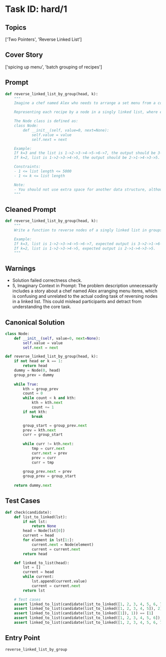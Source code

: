 # Task ID: hard/1

## Topics

['Two Pointers', 'Reverse Linked List']

## Cover Story

['spicing up menu', 'batch grouping of recipes']

## Prompt

```python
def reverse_linked_list_by_group(head, k):
    """
    Imagine a chef named Alex who needs to arrange a set menu from a collection of recipe cards arranged in a specific order. He decides to spice things up by grouping the recipes in batches of 'k' and reversing the order of recipes within each group to make the menu more interesting.

    Representing each recipe by a node in a singly linked list, where each node holds a number denoting the recipe, your task is to write a function that reverses the nodes of the singly linked list in groups of size 'k' and returns the modified list's head. If the number of nodes is not a multiple of k, the last remaining nodes should be left as they are.

    The Node class is defined as:
    class Node:
        def __init__(self, value=0, next=None):
            self.value = value
            self.next = next

    Example:
    If k=3 and the list is 1->2->3->4->5->6->7, the output should be 3->2->1->6->5->4->7.
    If k=2, list is 1->2->3->4->5, the output should be 2->1->4->3->5.

    Constraints:
    - 1 <= list length <= 5000
    - 1 <= k <= list length

    Note:
    - You should not use extra space for another data structure, although variables to track nodes are allowed.
    """

```

## Cleaned Prompt

```python
def reverse_linked_list_by_group(head, k):
    """
    Write a function to reverse nodes of a singly linked list in groups of size 'k'. If the number of nodes is not a multiple of k, leave the remaining nodes as they are. Each node in the list does not need to be in any particular order. There should be no use of extra space for another data structure.

    Example:
    If k=3, list is 1->2->3->4->5->6->7, expected output is 3->2->1->6->5->4->7.
    If k=2, list is 1->2->3->4->5, expected output is 2->1->4->3->5.
    """

```

## Warnings

- Solution failed correctness check.
- 5, Imaginary Context in Prompt: The problem description unnecessarily includes a story about a chef named Alex arranging menu items, which is confusing and unrelated to the actual coding task of reversing nodes in a linked list. This could mislead participants and detract from understanding the core task.

## Canonical Solution

```python
class Node:
    def __init__(self, value=0, next=None):
        self.value = value
        self.next = next

def reverse_linked_list_by_group(head, k):
    if not head or k == 1:
        return head
    dummy = Node(0, head)
    group_prev = dummy
    
    while True:
        kth = group_prev
        count = 0
        while count < k and kth:
            kth = kth.next
            count += 1
        if not kth:
            break

        group_start = group_prev.next
        prev = kth.next
        curr = group_start
        
        while curr != kth.next:
            tmp = curr.next
            curr.next = prev
            prev = curr
            curr = tmp
        
        group_prev.next = prev
        group_prev = group_start
    
    return dummy.next
```

## Test Cases

```python
def check(candidate):
    def list_to_linked(lst):
        if not lst:
            return None
        head = Node(lst[0])
        current = head
        for element in lst[1:]:
            current.next = Node(element)
            current = current.next
        return head

    def linked_to_list(head):
        lst = []
        current = head
        while current:
            lst.append(current.value)
            current = current.next
        return lst

    # Test cases
    assert linked_to_list(candidate(list_to_linked([1, 2, 3, 4, 5, 6, 7]), 3)) == [3, 2, 1, 6, 5, 4, 7]
    assert linked_to_list(candidate(list_to_linked([1, 2, 3, 4, 5]), 2)) == [2, 1, 4, 3, 5]
    assert linked_to_list(candidate(list_to_linked([1]), 1)) == [1]
    assert linked_to_list(candidate(list_to_linked([1, 2, 3, 4, 5, 6]), 1)) == [1, 2, 3, 4, 5, 6]
    assert linked_to_list(candidate(list_to_linked([1, 2, 3, 4, 5, 6, 7, 8, 9, 10, 11, 12]), 4)) == [4, 3, 2, 1, 8, 7, 6, 5, 12, 11, 10, 9]
```

## Entry Point

`reverse_linked_list_by_group`

